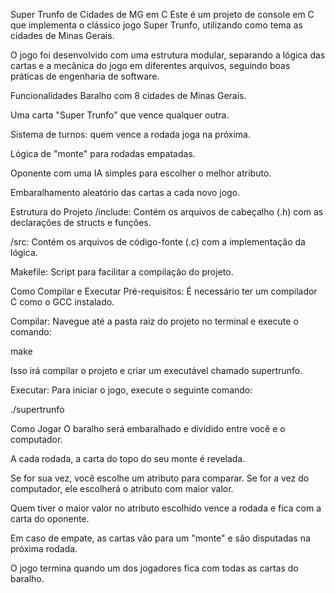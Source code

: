 Super Trunfo de Cidades de MG em C
Este é um projeto de console em C que implementa o clássico jogo Super Trunfo, utilizando como tema as cidades de Minas Gerais.

O jogo foi desenvolvido com uma estrutura modular, separando a lógica das cartas e a mecânica do jogo em diferentes arquivos, seguindo boas práticas de engenharia de software.

Funcionalidades
Baralho com 8 cidades de Minas Gerais.

Uma carta "Super Trunfo" que vence qualquer outra.

Sistema de turnos: quem vence a rodada joga na próxima.

Lógica de "monte" para rodadas empatadas.

Oponente com uma IA simples para escolher o melhor atributo.

Embaralhamento aleatório das cartas a cada novo jogo.

Estrutura do Projeto
/include: Contém os arquivos de cabeçalho (.h) com as declarações de structs e funções.

/src: Contém os arquivos de código-fonte (.c) com a implementação da lógica.

Makefile: Script para facilitar a compilação do projeto.

Como Compilar e Executar
Pré-requisitos: É necessário ter um compilador C como o GCC instalado.

Compilar: Navegue até a pasta raiz do projeto no terminal e execute o comando:

make

Isso irá compilar o projeto e criar um executável chamado supertrunfo.

Executar: Para iniciar o jogo, execute o seguinte comando:

./supertrunfo

Como Jogar
O baralho será embaralhado e dividido entre você e o computador.

A cada rodada, a carta do topo do seu monte é revelada.

Se for sua vez, você escolhe um atributo para comparar. Se for a vez do computador, ele escolherá o atributo com maior valor.

Quem tiver o maior valor no atributo escolhido vence a rodada e fica com a carta do oponente.

Em caso de empate, as cartas vão para um "monte" e são disputadas na próxima rodada.

O jogo termina quando um dos jogadores fica com todas as cartas do baralho.

